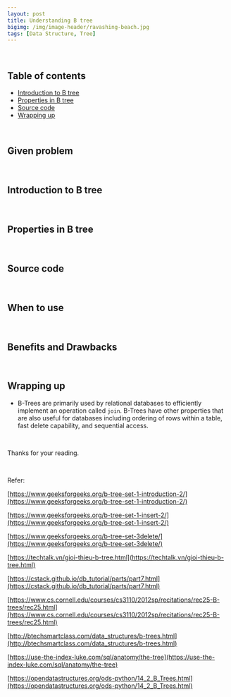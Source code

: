 ```yaml
---
layout: post
title: Understanding B tree
bigimg: /img/image-header/ravashing-beach.jpg
tags: [Data Structure, Tree]
---
```




<br>

## Table of contents
- [Introduction to B tree](#introduction-to-b-tree)
- [Properties in B tree](#properties-in-b-tree)
- [Source code](#source-code)
- [Wrapping up](#wrapping-up)


<br>

## Given problem





<br>

## Introduction to B tree





<br>

## Properties in B tree






<br>

## Source code





<br>

## When to use




<br>

## Benefits and Drawbacks





<br>

## Wrapping up
- B-Trees are primarily used by relational databases to efficiently implement an operation called ```join```. B-Trees have other properties that are also useful for databases including ordering of rows within a table, fast delete capability, and sequential access.



<br>

Thanks for your reading.

<br>

Refer:

[https://www.geeksforgeeks.org/b-tree-set-1-introduction-2/](https://www.geeksforgeeks.org/b-tree-set-1-introduction-2/)

[https://www.geeksforgeeks.org/b-tree-set-1-insert-2/](https://www.geeksforgeeks.org/b-tree-set-1-insert-2/)

[https://www.geeksforgeeks.org/b-tree-set-3delete/](https://www.geeksforgeeks.org/b-tree-set-3delete/)

[https://techtalk.vn/gioi-thieu-b-tree.html](https://techtalk.vn/gioi-thieu-b-tree.html)

[https://cstack.github.io/db_tutorial/parts/part7.html](https://cstack.github.io/db_tutorial/parts/part7.html)

[https://www.cs.cornell.edu/courses/cs3110/2012sp/recitations/rec25-B-trees/rec25.html](https://www.cs.cornell.edu/courses/cs3110/2012sp/recitations/rec25-B-trees/rec25.html)

[http://btechsmartclass.com/data_structures/b-trees.html](http://btechsmartclass.com/data_structures/b-trees.html)

[https://use-the-index-luke.com/sql/anatomy/the-tree](https://use-the-index-luke.com/sql/anatomy/the-tree)

[https://opendatastructures.org/ods-python/14_2_B_Trees.html](https://opendatastructures.org/ods-python/14_2_B_Trees.html)